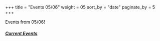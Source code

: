 +++
title = "Events 05/06"
weight = 05
sort_by = "date"
paginate_by = 5
+++

Events from 05/06!

##### [<i class="bi bi-bell-fill"></i> Current Events](@/events/_index.md)
